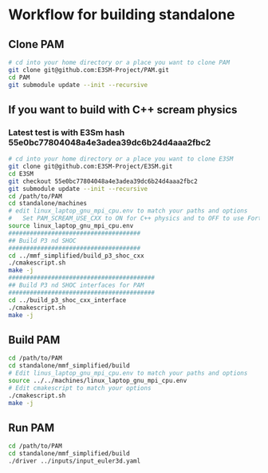 # Workflow for building standalone

## Clone PAM

```bash
# cd into your home directory or a place you want to clone PAM
git clone git@github.com:E3SM-Project/PAM.git
cd PAM
git submodule update --init --recursive
```

## If you want to build with C++ scream physics

### Latest test is with E3Sm hash 55e0bc77804048a4e3adea39dc6b24d4aaa2fbc2

```bash
# cd into your home directory or a place you want to clone E3SM
git clone git@github.com:E3SM-Project/E3SM.git
cd E3SM
git checkout 55e0bc77804048a4e3adea39dc6b24d4aaa2fbc2
git submodule update --init --recursive
cd /path/to/PAM
cd standalone/machines
# edit linux_laptop_gnu_mpi_cpu.env to match your paths and options
#   Set PAM_SCREAM_USE_CXX to ON for C++ physics and to OFF to use Fortran CPU physics
source linux_laptop_gnu_mpi_cpu.env
#####################################
## Build P3 nd SHOC
#####################################
cd ../mmf_simplified/build_p3_shoc_cxx
./cmakescript.sh
make -j
#########################################
## Build P3 nd SHOC interfaces for PAM
#########################################
cd ../build_p3_shoc_cxx_interface
./cmakescript.sh
make -j
```

## Build PAM

```bash
cd /path/to/PAM
cd standalone/mmf_simplified/build
# Edit linus_laptop_gnu_mpi_cpu.env to match your paths and options
source ../../machines/linux_laptop_gnu_mpi_cpu.env
# Edit cmakescript to match your options
./cmakescript.sh
make -j
```

## Run PAM

```bash
cd /path/to/PAM
cd standalone/mmf_simplified/build
./driver ../inputs/input_euler3d.yaml
```


